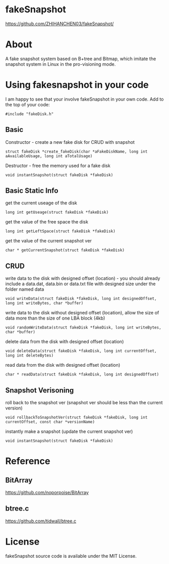 **fakeSnapshot**
==================

https://github.com/ZHIHANCHEN03/fakeSnapshot/  

About
==================

A fake snapshot system based on B+tree and Bitmap, which imitate the snapshot system in Linux in the pro-visioning mode.

Using fakesnapshot in your code
==================

I am happy to see that your involve fakeSnapshot in your own code. Add to the top of your code:

    #include "fakeDisk.h"

Basic
-----

Constructor - create a new fake disk for CRUD with snapshot

    struct fakeDisk *create_fakeDisk(char *aFakeDiskName, long int aAvailableUsage, long int aTotalUsage)

Destructor - free the memory used for a fake disk

    void instantSnapshot(struct fakeDisk *fakeDisk)

Basic Static Info
-----------------

get the current useage of the disk

    long int getUseage(struct fakeDisk *fakeDisk)

get the value of the free space the disk

    long int getLeftSpace(struct fakeDisk *fakeDisk)

get the value of the current snapshot ver

    char * getCurrentSnapshot(struct fakeDisk *fakeDisk)

CRUD
----

write data to the disk with designed offset (location) - you should already include a data.dat, data.bin or data.txt file with designed size under the folder named data 

    void writeData(struct fakeDisk *fakeDisk, long int designedOffset, long int writeBytes, char *buffer)

write data to the disk without designed offset (location), allow the size of data more than the size of one LBA block (4kb)

    void randomWriteData(struct fakeDisk *fakeDisk, long int writeBytes, char *buffer)

delete data from the disk with designed offset (location)

    void deleteData(struct fakeDisk *fakeDisk, long int currentOffset, long int deleteBytes)

read data from the disk with designed offset (location)

    char * readData(struct fakeDisk *fakeDisk, long int designedOffset)

Snapshot Verisoning
-------------------

roll back to the snapshot ver (snapshot ver should be less than the current version)

    void rollbackToSnapshotVer(struct fakeDisk *fakeDisk, long int currentOffset, const char *versionName)

instantly make a snapshot (update the current snapshot ver)

    void instantSnapshot(struct fakeDisk *fakeDisk)

Reference
=========

BitArray
--------
https://github.com/noporpoise/BitArray

btree.c
-------
https://github.com/tidwall/btree.c

License
=======

fakeSnapshot source code is available under the MIT License.

